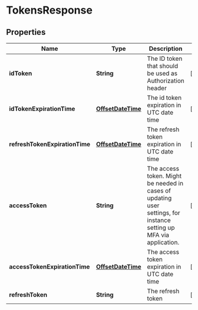 # TokensResponse

## Properties
Name | Type | Description | Notes
------------ | ------------- | ------------- | -------------
**idToken** | **String** | The ID token that should be used as Authorization header |  [optional]
**idTokenExpirationTime** | [**OffsetDateTime**](OffsetDateTime.md) | The id token expiration in UTC date time |  [optional]
**refreshTokenExpirationTime** | [**OffsetDateTime**](OffsetDateTime.md) | The refresh token expiration in UTC date time |  [optional]
**accessToken** | **String** | The access token. Might be needed in cases of updating user settings, for instance setting up MFA via application. |  [optional]
**accessTokenExpirationTime** | [**OffsetDateTime**](OffsetDateTime.md) | The access token expiration in UTC date time |  [optional]
**refreshToken** | **String** | The refresh token |  [optional]
